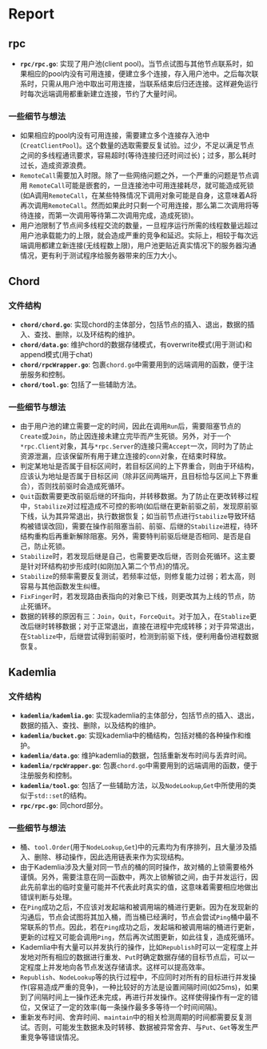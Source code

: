 # Report

## **rpc**
* **`rpc/rpc.go`**:
实现了用户池(client pool)。当节点试图与其他节点联系时，如果相应的pool内没有可用连接，便建立多个连接，存入用户池中。之后每次联系时，只需从用户池中取出可用连接，当联系结束后归还连接。这样避免运行时每次远端调用都重新建立连接，节约了大量时间。

### 一些细节与想法
* 如果相应的pool内没有可用连接，需要建立多个连接存入池中(`CreatClientPool`)。这个数量的选取需要反复试验。过少，不足以满足节点之间的多线程通讯要求，容易超时(等待连接归还时间过长)；过多，那么耗时过长，造成资源浪费。
* `RemoteCall`需要加入时限。除了一些网络问题之外，一个严重的问题是节点调用 `RemoteCall`可能是嵌套的，一旦连接池中可用连接耗尽，就可能造成死锁(如A调用`RemoteCall`，在某些特殊情况下调用对象可能是自身，这意味着A将再次调用`RemoteCall`。然而如果此时只剩一个可用连接，那么第二次调用将等待连接，而第一次调用等待第二次调用完成，造成死锁)。
* 用户池限制了节点间多线程交流的数量，一旦程序运行所需的线程数量远超过用户池承载能力的上限，就会造成严重的竞争和延迟。实际上，相较于每次远端调用都建立新连接(无线程数上限)，用户池更贴近真实情况下的服务器沟通情况，更有利于测试程序给服务器带来的压力大小。


## **Chord**
### 文件结构
* **`chord/chord.go`**:
实现chord的主体部分，包括节点的插入、退出，数据的插入、查找、删除，以及环结构的维护。
* **`chord/data.go`**:
维护chord的数据存储模式，有overwrite模式(用于测试)和append模式(用于chat)
* **`chord/rpcWrapper.go`**:
包裹`chord.go`中需要用到的远端调用的函数，便于注册服务和控制。
* **`chord/tool.go`**:
包括了一些辅助方法。

### 一些细节与想法
* 由于用户池的建立需要一定的时间，因此在调用`Run`后，需要阻塞节点的 `Create`或`Join`，防止因连接未建立完毕而产生死锁。另外，对于一个`*rpc.Client`对象，其与`*rpc.Server`的连接只需`Accept`一次，同时为了防止资源泄漏，应该保留所有用于建立连接的`conn`对象，在结束时释放。
* 判定某地址是否属于目标区间时，若目标区间的上下界重合，则由于环结构，应该认为地址是否属于目标区间（除非区间两端开，且目标恰与区间上下界重合），否则找前驱时会造成死循环。
* `Quit`函数需要更改前驱后继的环指向，并转移数据。为了防止在更改转移过程中，`Stabilize`对过程造成不可控的影响(如后继在更新前驱之前，发现原前驱下线，认为其异常退出，执行数据恢复；如当前节点进行`Stabilize`导致环结构被错误改回)，需要在操作前阻塞当前、前驱、后继的`Stabilize`进程，待环结构重构后再重新解除阻塞。另外，需要特判前驱后继是否相同、是否是自己，防止死锁。
* `Stabilize`时，若发现后继是自己，也需要更改后继，否则会死循环。这主要是针对环结构初步形成时(如刚加入第二个节点)的情况。
* `Stabilize`的频率需要反复测试，若频率过低，则修复能力过弱；若太高，则容易与其他函数发生纠缠。
* `FixFinger`时，若发现路由表指向的对象已下线，则更改其为上线的节点，防止死循环。
* 数据的转移的原因有三：`Join`，`Quit`，`ForceQuit`。对于加入，在`Stablize`更改后继时转移数据；对于正常退出，直接在进程中完成转移；对于异常退出，在`Stablize`中，后继尝试得到前驱时，检测到前驱下线，便利用备份进程数据恢复。


## **Kademlia**
### 文件结构
* **`kademlia/kademlia.go`**:
实现kademlia的主体部分，包括节点的插入、退出，数据的插入、查找、删除，以及结构的维护。
* **`kademlia/bucket.go`**:
实现kademlia中的桶结构，包括对桶的各种操作和维护。
* **`kademlia/data.go`**:
维护kademlia的数据，包括重新发布时间与丢弃时间。
* **`kademlia/rpcWrapper.go`**:
包裹`chord.go`中需要用到的远端调用的函数，便于注册服务和控制。
* **`kademlia/tool.go`**:
包括了一些辅助方法，以及`NodeLookup`,`Get`中所使用的类似于`std::set`的结构。
* **`rpc/rpc.go`**:
同chord部分。
### 一些细节与想法
* 桶、`tool.Order`(用于`NodeLookup`,`Get`)中的元素均为有序排列，且大量涉及插入、删除、移动操作，因此选用链表来作为实现结构。
* 由于Kademlia涉及大量对同一节点的桶的同时操作，故对桶的上锁需要格外谨慎。另外，需要注意在同一函数中，两次上锁解锁之间，由于并发运行，因此先前拿出的临时变量可能并不代表此时真实的值，这意味着需要相应地做出错误判断与处理。
* 在`Ping`成功之后，不应该对发起端和被调用端的桶进行更新。因为在发现新的沟通后，节点会试图将其加入桶，而当桶已经满时，节点会尝试`Ping`桶中最不常联系的节点。因此，若在`Ping`成功之后，发起端和被调用端的桶进行更新，更新的过程又可能会调用`Ping`，然后再次试图更新，如此往复，造成死循环。
* Kademlia中有大量可以并发执行的操作，比如`Republish`时可以一定程度上并发地对所有相应的数据进行重发、`Put`时确定数据存储的目标节点后，可以一定程度上并发地向各节点发送存储请求。这样可以提高效率。
* `Republish`、`NodeLookup`等的执行过程中，不应同时对所有的目标进行并发操作(容易造成严重的竞争)，一种比较好的方法是设置间隔时间(如25ms)，如果到了间隔时间上一操作还未完成，再进行并发操作。这样使得操作有一定的错位，又保证了一定的效率(每一条操作最多多等待一个时间间隔)。
* 重新发布时间、舍弃时间、`maintain`中的相关检测周期的时间都需要反复测试。否则，可能发生数据未及时转移、数据被异常舍弃、与`Put`、`Get`等发生严重竞争等错误情况。